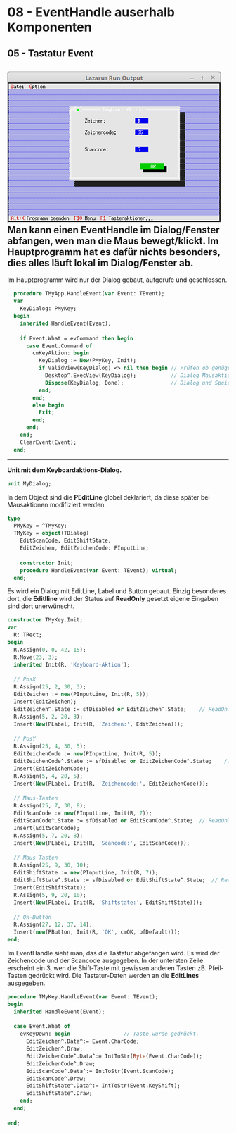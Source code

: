 # 08 - EventHandle auserhalb Komponenten
## 05 - Tastatur Event

![image.png](image.png)
Man kann einen EventHandle im Dialog/Fenster abfangen, wen man die Maus bewegt/klickt.
Im Hauptprogramm hat es dafür nichts besonders, dies alles läuft lokal im Dialog/Fenster ab.
---
Im Hauptprogramm wird nur der Dialog gebaut, aufgerufe und geschlossen.

```pascal
  procedure TMyApp.HandleEvent(var Event: TEvent);
  var
    KeyDialog: PMyKey;
  begin
    inherited HandleEvent(Event);

    if Event.What = evCommand then begin
      case Event.Command of
        cmKeyAktion: begin
          KeyDialog := New(PMyKey, Init);
          if ValidView(KeyDialog) <> nil then begin // Prüfen ob genügend Speicher.
            Desktop^.ExecView(KeyDialog);           // Dialog Mausaktion ausführen.
            Dispose(KeyDialog, Done);               // Dialog und Speicher frei geben.
          end;
        end;
        else begin
          Exit;
        end;
      end;
    end;
    ClearEvent(Event);
  end;
```

---
<b>Unit mit dem Keyboardaktions-Dialog.</b>
<br>

```pascal
unit MyDialog;

```

In dem Object sind die <b>PEditLine</b> globel deklariert, da diese später bei Mausaktionen modifiziert werden.

```pascal
type
  PMyKey = ^TMyKey;
  TMyKey = object(TDialog)
    EditScanCode, EditShiftState,
    EditZeichen, EditZeichenCode: PInputLine;

    constructor Init;
    procedure HandleEvent(var Event: TEvent); virtual;
  end;

```

Es wird ein Dialog mit EditLine, Label und Button gebaut.
Einzig besonderes dort, die <b>Editlline</b> wird der Status auf <b>ReadOnly</b> gesetzt eigene Eingaben sind dort unerwünscht.

```pascal
constructor TMyKey.Init;
var
  R: TRect;
begin
  R.Assign(0, 0, 42, 15);
  R.Move(23, 3);
  inherited Init(R, 'Keyboard-Aktion');

  // PosX
  R.Assign(25, 2, 30, 3);
  EditZeichen := new(PInputLine, Init(R, 5));
  Insert(EditZeichen);
  EditZeichen^.State := sfDisabled or EditZeichen^.State;    // ReadOnly
  R.Assign(5, 2, 20, 3);
  Insert(New(PLabel, Init(R, 'Zeichen:', EditZeichen)));

  // PosY
  R.Assign(25, 4, 30, 5);
  EditZeichenCode := new(PInputLine, Init(R, 5));
  EditZeichenCode^.State := sfDisabled or EditZeichenCode^.State;    // ReadOnly
  Insert(EditZeichenCode);
  R.Assign(5, 4, 20, 5);
  Insert(New(PLabel, Init(R, 'Zeichencode:', EditZeichenCode)));

  // Maus-Tasten
  R.Assign(25, 7, 30, 8);
  EditScanCode := new(PInputLine, Init(R, 7));
  EditScanCode^.State := sfDisabled or EditScanCode^.State;  // ReadOnly
  Insert(EditScanCode);
  R.Assign(5, 7, 20, 8);
  Insert(New(PLabel, Init(R, 'Scancode:', EditScanCode)));

  // Maus-Tasten
  R.Assign(25, 9, 30, 10);
  EditShiftState := new(PInputLine, Init(R, 7));
  EditShiftState^.State := sfDisabled or EditShiftState^.State;  // ReadOnly
  Insert(EditShiftState);
  R.Assign(5, 9, 20, 10);
  Insert(New(PLabel, Init(R, 'Shiftstate:', EditShiftState)));

  // Ok-Button
  R.Assign(27, 12, 37, 14);
  Insert(new(PButton, Init(R, 'OK', cmOK, bfDefault)));
end;

```

Im EventHandle sieht man, das die Tastatur abgefangen wird. Es wird der Zeichencode und der Scancode ausgegeben.
In der untersten Zeile erscheint ein 3, wen die Shift-Taste mit gewissen anderen Tasten zB. Pfeil-Tasten gedrückt wird.
Die Tastatur-Daten werden an die <b>EditLines</b> ausgegeben.

```pascal
procedure TMyKey.HandleEvent(var Event: TEvent);
begin
  inherited HandleEvent(Event);

  case Event.What of
    evKeyDown: begin                 // Taste wurde gedrückt.
      EditZeichen^.Data^:= Event.CharCode;
      EditZeichen^.Draw;
      EditZeichenCode^.Data^:= IntToStr(Byte(Event.CharCode));
      EditZeichenCode^.Draw;
      EditScanCode^.Data^:= IntToStr(Event.ScanCode);
      EditScanCode^.Draw;
      EditShiftState^.Data^:= IntToStr(Event.KeyShift);
      EditShiftState^.Draw;
    end;
  end;

end;

```


